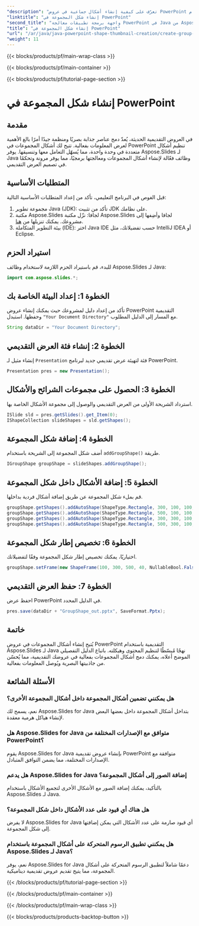 ```yaml
---
"description": "تعرّف على كيفية إنشاء أشكال جماعية في عروض PowerPoint التقديمية باستخدام Aspose.Slides لجافا. حسّن تنظيم العرض وجاذبيته البصرية بسهولة."
"linktitle": "إنشاء شكل المجموعة في PowerPoint"
"second_title": "واجهة برمجة تطبيقات معالجة PowerPoint في Java من Aspose.Slides"
"title": "إنشاء شكل المجموعة في PowerPoint"
"url": "/ar/java/java-powerpoint-shape-thumbnail-creation/create-group-shape-powerpoint/"
"weight": 11
---
```


{{< blocks/products/pf/main-wrap-class >}}

{{< blocks/products/pf/main-container >}}

{{< blocks/products/pf/tutorial-page-section >}}

# إنشاء شكل المجموعة في PowerPoint

## مقدمة
في العروض التقديمية الحديثة، يُعدّ دمج عناصر جذابة بصريًا ومنظمة جيدًا أمرًا بالغ الأهمية لعرض المعلومات بفعالية. تتيح لك أشكال المجموعات في PowerPoint تنظيم أشكال متعددة في وحدة واحدة، مما يُسهّل التعامل معها وتنسيقها. يوفر Aspose.Slides لـ Java وظائف فعّالة لإنشاء أشكال المجموعات ومعالجتها برمجيًا، مما يوفر مرونة وتحكمًا في تصميم العرض التقديمي.
## المتطلبات الأساسية
قبل الغوص في البرنامج التعليمي، تأكد من إعداد المتطلبات الأساسية التالية:
1. مجموعة تطوير Java (JDK): تأكد من تثبيت JDK على نظامك.
2. مكتبة Aspose.Slides لجافا: نزّل مكتبة Aspose.Slides لجافا وأضِفها إلى مشروعك. يمكنك تنزيلها من [هنا](https://releases.aspose.com/slides/java/).
3. بيئة التطوير المتكاملة (IDE): اختر Java IDE حسب تفضيلاتك، مثل IntelliJ IDEA أو Eclipse.

## استيراد الحزم
للبدء، قم باستيراد الحزم اللازمة لاستخدام وظائف Aspose.Slides لـ Java:
```java
import com.aspose.slides.*;

```
## الخطوة 1: إعداد البيئة الخاصة بك
تأكد من إعداد دليل لمشروعك حيث يمكنك إنشاء عروض PowerPoint التقديمية وحفظها. استبدل `"Your Document Directory"` مع المسار إلى الدليل المطلوب.
```java
String dataDir = "Your Document Directory";
```
## الخطوة 2: إنشاء فئة العرض التقديمي
إنشاء مثيل لـ `Presentation` فئة لتهيئة عرض تقديمي جديد لبرنامج PowerPoint.
```java
Presentation pres = new Presentation();
```
## الخطوة 3: الحصول على مجموعات الشرائح والأشكال
استرداد الشريحة الأولى من العرض التقديمي والوصول إلى مجموعة الأشكال الخاصة بها.
```java
ISlide sld = pres.getSlides().get_Item(0);
IShapeCollection slideShapes = sld.getShapes();
```
## الخطوة 4: إضافة شكل المجموعة
أضف شكل المجموعة إلى الشريحة باستخدام `addGroupShape()` طريقة.
```java
IGroupShape groupShape = slideShapes.addGroupShape();
```
## الخطوة 5: إضافة الأشكال داخل شكل المجموعة
قم بملء شكل المجموعة عن طريق إضافة أشكال فردية بداخلها.
```java
groupShape.getShapes().addAutoShape(ShapeType.Rectangle, 300, 100, 100, 100);
groupShape.getShapes().addAutoShape(ShapeType.Rectangle, 500, 100, 100, 100);
groupShape.getShapes().addAutoShape(ShapeType.Rectangle, 300, 300, 100, 100);
groupShape.getShapes().addAutoShape(ShapeType.Rectangle, 500, 300, 100, 100);
```
## الخطوة 6: تخصيص إطار شكل المجموعة
اختياريًا، يمكنك تخصيص إطار شكل المجموعة وفقًا لتفضيلاتك.
```java
groupShape.setFrame(new ShapeFrame(100, 300, 500, 40, NullableBool.False, NullableBool.False, 0));
```
## الخطوة 7: حفظ العرض التقديمي
احفظ عرض PowerPoint في الدليل المحدد.
```java
pres.save(dataDir + "GroupShape_out.pptx", SaveFormat.Pptx);
```

## خاتمة
يُتيح إنشاء أشكال المجموعات في عروض PowerPoint التقديمية باستخدام Aspose.Slides لـ Java نهجًا مُبسّطًا لتنظيم المحتوى وهيكلته. باتباع الدليل التفصيلي الموضح أعلاه، يمكنك دمج أشكال المجموعات بفعالية في عروضك التقديمية، مما يُحسّن من جاذبيتها البصرية ويُوصل المعلومات بفعالية.

## الأسئلة الشائعة
### هل يمكنني تضمين أشكال المجموعة داخل أشكال المجموعة الأخرى؟
نعم، يسمح لك Aspose.Slides for Java بتداخل أشكال المجموعة داخل بعضها البعض لإنشاء هياكل هرمية معقدة.
### هل Aspose.Slides for Java متوافق مع الإصدارات المختلفة من PowerPoint؟
يقوم Aspose.Slides for Java بإنشاء عروض تقديمية PowerPoint متوافقة مع الإصدارات المختلفة، مما يضمن التوافق المتبادل.
### هل يدعم Aspose.Slides for Java إضافة الصور إلى أشكال المجموعة؟
بالتأكيد، يمكنك إضافة الصور مع الأشكال الأخرى لتجميع الأشكال باستخدام Aspose.Slides لـ Java.
### هل هناك أي قيود على عدد الأشكال داخل شكل المجموعة؟
لا يفرض Aspose.Slides for Java أي قيود صارمة على عدد الأشكال التي يمكن إضافتها إلى شكل المجموعة.
### هل يمكنني تطبيق الرسوم المتحركة على أشكال المجموعة باستخدام Aspose.Slides لـ Java؟
نعم، يوفر Aspose.Slides for Java دعمًا شاملاً لتطبيق الرسوم المتحركة على أشكال المجموعة، مما يتيح تقديم عروض تقديمية ديناميكية.

{{< /blocks/products/pf/tutorial-page-section >}}

{{< /blocks/products/pf/main-container >}}

{{< /blocks/products/pf/main-wrap-class >}}

{{< blocks/products/products-backtop-button >}}